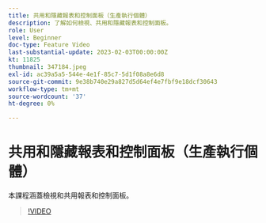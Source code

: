 ```yaml
---
title: 共用和隱藏報表和控制面板（生產執行個體）
description: 了解如何檢視、共用和隱藏報表和控制面板。
role: User
level: Beginner
doc-type: Feature Video
last-substantial-update: 2023-02-03T00:00:00Z
kt: 11825
thumbnail: 347184.jpeg
exl-id: ac39a5a5-544e-4e1f-85c7-5d1f08a8e6d8
source-git-commit: 9e38b740e29a827d5d64ef4e7fbf9e18dcf30643
workflow-type: tm+mt
source-wordcount: '37'
ht-degree: 0%

---
```


# 共用和隱藏報表和控制面板（生產執行個體）

本課程涵蓋檢視和共用報表和控制面板。

>[!VIDEO](https://video.tv.adobe.com/v/347184/?quality=12&learn=on)
